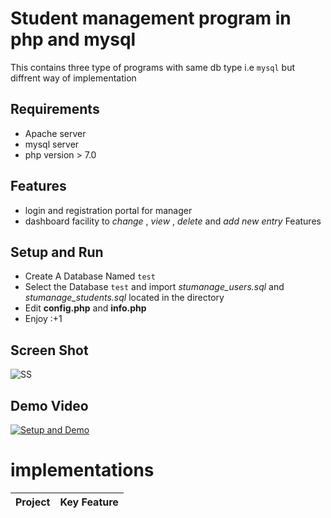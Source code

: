 # Student management program in php and mysql
This contains three type of programs with same db type i.e `mysql` but diffrent way of implementation
## Requirements
* Apache server
* mysql server
* php version > 7.0

## Features
+ login and registration portal for manager
+ dashboard facility to _change_ , _view_ , _delete_ and _add new entry_ Features

## Setup and Run
+ Create A Database Named `test`
+ Select the Database `test` and import _stumanage_users.sql_ and _stumanage_students.sql_ located in the directory
+ Edit **config.php** and **info.php**
+ Enjoy :+1

## Screen Shot
![SS](https://raw.githubusercontent.com/tbhaxor/school_college_projects/master/STUDENT_MANAGEMENT_IN_PHP_MYSQL/PHP%20MySQL%20-%20Student%20Management%20II/SS.PNG)

## Demo Video
[![Setup and Demo](http://img.youtube.com/vi/xqhnetiqHQY/0.jpg)](http://www.youtube.com/watch?v=xqhnetiqHQY)

# implementations
| Project | Key Feature|
|----|---|
